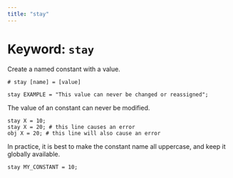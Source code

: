 ```yaml
---
title: "stay"
---
```


# Keyword: `stay`

Create a named constant with a value.

```
# stay [name] = [value]

stay EXAMPLE = "This value can never be changed or reassigned";
```

The value of an constant can never be modified.

```
stay X = 10;
stay X = 20; # this line causes an error
obj X = 20; # this line will also cause an error
```

In practice, it is best to make the constant name all uppercase, and keep it globally available.

```
stay MY_CONSTANT = 10;
```

